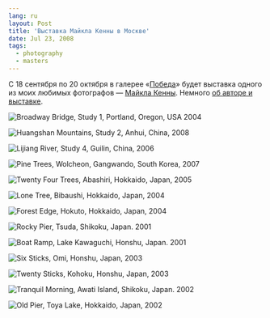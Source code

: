 ```yaml
---
lang: ru
layout: Post
title: 'Выставка Майкла Кенны в Москве'
date: Jul 23, 2008
tags:
  - photography
  - masters
---
```


С 18 сентября по 20 октября в галерее «[Победа](http://www.pobedagallery.com/)» будет выставка одного из моих любимых фотографов — [Майкла Кенны](http://www.michaelkenna.net/). Немного [об авторе и выставке](http://www.lookatme.ru/event/maykl-kenna-izbrannoe).

![Broadway Bridge, Study 1, Portland, Oregon, USA 2004](http://wow.sapegin.me/0t022Y150B0k/kenna1.jpg)

<!--more-->

![Huangshan Mountains, Study 2, Anhui, China, 2008](http://wow.sapegin.me/242q0s053v3s/kenna2.jpg)

![Lijiang River, Study 4, Guilin, China, 2006](http://wow.sapegin.me/1J1D1M2j1k0d/kenna3.jpg)

![Pine Trees, Wolcheon, Gangwando, South Korea, 2007](http://wow.sapegin.me/1U1i0Q0J2i07/kenna4.jpg)

![Twenty Four Trees, Abashiri, Hokkaido, Japan, 2005](http://wow.sapegin.me/1G0I1t0G380g/kenna5.jpg)

![Lone Tree, Bibaushi, Hokkaido, Japan, 2004](http://wow.sapegin.me/1L07212P3R0J/kenna6.jpg)

![Forest Edge, Hokuto, Hokkaido, Japan, 2004](http://wow.sapegin.me/1O1y3Z1L3p1J/kenna7.jpg)

![Rocky Pier, Tsuda, Shikoku, Japan. 2001](http://wow.sapegin.me/381L1U0a1G3Z/kenna8.jpg)

![Boat Ramp, Lake Kawaguchi, Honshu, Japan. 2001](http://wow.sapegin.me/0D3f2F2f3Z33/kenna9.jpg)

![Six Sticks, Omi, Honshu, Japan, 2003](http://wow.sapegin.me/0931202m1h2p/kenna10.jpg)

![Twenty Sticks, Kohoku, Honshu, Japan, 2003](http://wow.sapegin.me/3S1i023i0s3T/kenna11.jpg)

![Tranquil Morning, Awati Island, Shikoku, Japan. 2002](http://wow.sapegin.me/2Y2s1g0i1l0L/kenna13.jpg)

![Old Pier, Toya Lake, Hokkaido, Japan, 2002](http://wow.sapegin.me/2g2p3X0Y0o1j/kenna14.jpg)
